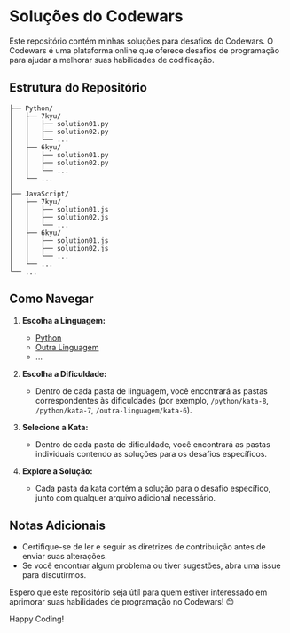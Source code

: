 # Soluções do Codewars

Este repositório contém minhas soluções para desafios do Codewars. O Codewars é uma plataforma online que oferece desafios de programação para ajudar a melhorar suas habilidades de codificação.

## Estrutura do Repositório

```ascii
├── Python/
│   ├── 7kyu/
│   │   ├── solution01.py
│   │   ├── solution02.py
│   │   └── ...
│   ├── 6kyu/
│   │   ├── solution01.py
│   │   ├── solution02.py
│   │   └── ...
│   └── ...
│
├── JavaScript/
│   ├── 7kyu/
│   │   ├── solution01.js
│   │   ├── solution02.js
│   │   └── ...
│   ├── 6kyu/
│   │   ├── solution01.js
│   │   ├── solution02.js
│   │   └── ...
│   └── ...
└── ...
```
## Como Navegar

1. **Escolha a Linguagem:**
   - [Python](/python)
   - [Outra Linguagem](/outra-linguagem)
   - ...

2. **Escolha a Dificuldade:**
   - Dentro de cada pasta de linguagem, você encontrará as pastas correspondentes às dificuldades (por exemplo, `/python/kata-8`, `/python/kata-7`, `/outra-linguagem/kata-6`).

3. **Selecione a Kata:**
   - Dentro de cada pasta de dificuldade, você encontrará as pastas individuais contendo as soluções para os desafios específicos.

4. **Explore a Solução:**
   - Cada pasta da kata contém a solução para o desafio específico, junto com qualquer arquivo adicional necessário.

## Notas Adicionais

- Certifique-se de ler e seguir as diretrizes de contribuição antes de enviar suas alterações.
- Se você encontrar algum problema ou tiver sugestões, abra uma issue para discutirmos.
  

Espero que este repositório seja útil para quem estiver interessado em aprimorar suas habilidades de programação no Codewars! 😊

Happy Coding!
